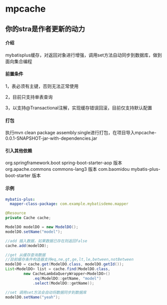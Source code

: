 # mpcache

## 你的stra是作者更新的动力

#### 介绍
mybatisplus缓存，对返回对象进行增强，调用set方法自动同步到数据库，做到面向集合编程

#### 前置条件
1，表必须有主键，否则无法正常使用

2，目前只支持单表查询

3，以支持@Transactional注解，实现缓存错误回滚，目前仅支持默认配置

#### 打包
执行mvn clean package assembly:single进行打包，在项目导入mpcache-0.0.1-SNAPSHOT-jar-with-dependencies.jar

#### 引入其他依赖
<dependency>
    <groupId>org.springframework.boot</groupId>
    <artifactId>spring-boot-starter-aop</artifactId>
    <version>版本</version>
</dependency>
<dependency>
    <groupId>org.apache.commons</groupId>
    <artifactId>commons-lang3</artifactId>
    <version>版本</version>
</dependency>
<dependency>
    <groupId>com.baomidou</groupId>
    <artifactId>mybatis-plus-boot-starter</artifactId>
    <version>版本</version>
</dependency>

#### 示例
```yaml
mybatis-plus:
  mapper-class-package: com.example.mybatisdemo.mapper
```

```java
@Resource
private Cache cache;

ModelDO modelDO = new ModelDO();
modelDO.setName("model");

//add 插入数据，如果数据已存在则返回false
cache.add(modelDO);

//get 从缓存查询数据
//目前缓存条件构造器支持eq,ne,gt,ge,lt,le,between,notBetween
modelDO = cache.get(ModelDO.class, modelDO.getId());
List<ModelDO> list = cache.find(ModelDO.class,
        new CacheLambdaQueryWrapper<ModelDO>()
            .eq(ModelDO::getName, "model")
            .select(ModelDO::getName));

//set 调用set方法会自动将数据同步到数据库
modelDO.setName("yeah");
```
